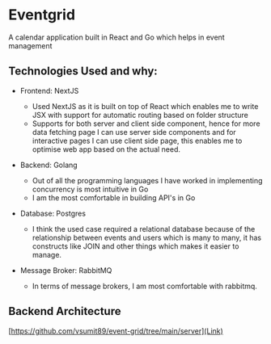 # Eventgrid
A calendar application built in React and Go which helps in event management


## Technologies Used and why:
- Frontend: NextJS
    - Used NextJS as it is built on top of React which enables me to write JSX with support for automatic routing based on folder structure
    - Supports for both server and client side component, hence for more data fetching page I can use server side components and for interactive pages I can use client side page, this enables me to optimise web app based on the actual need.

- Backend: Golang 
    - Out of all the programming languages I have worked in implementing concurrency is most intuitive in Go
    - I am the most comfortable in building API's in Go 
- Database: Postgres
    - I think the used case required a relational database because of the relationship between events and users which is many to many, it has constructs like JOIN and other things which makes it easier to manage.
- Message Broker: RabbitMQ
    - In terms of message brokers, I am most comfortable with rabbitmq.


## Backend Architecture 
[https://github.com/vsumit89/event-grid/tree/main/server](Link)
